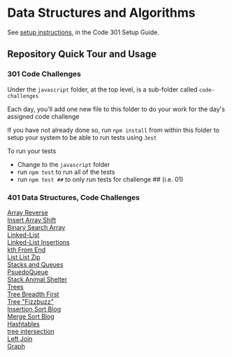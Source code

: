 # Data Structures and Algorithms

See [setup instructions](https://codefellows.github.io/setup-guide/code-301/3-code-challenges), in the Code 301 Setup Guide.

## Repository Quick Tour and Usage

### 301 Code Challenges

Under the `javascript` folder, at the top level, is a sub-folder called `code-challenges`

Each day, you'll add one new file to this folder to do your work for the day's assigned code challenge

If you have not already done so, run `npm install` from within this folder to setup your system to be able to run tests using `Jest`

To run your tests

- Change to the `javascript` folder
- run `npm test` to run all of the tests
- run `npm test ##` to only run tests for challenge ## (i.e. 01)

### 401 Data Structures, Code Challenges

[Array Reverse](https://github.com/MFierro25/data-structures-and-algorithms/blob/main/python/array_reverse/README.md) <br>
[Insert Array Shift](https://github.com/MFierro25/data-structures-and-algorithms/tree/main/python/code_challenges/array_insert_shift) <br>
[Binary Search Array](https://github.com/MFierro25/data-structures-and-algorithms/tree/main/python/code_challenges/array_binary_search) <br>
[Linked-List](https://github.com/MFierro25/data-structures-and-algorithms/tree/main/python/linked_list) <br>
[Linked-List Insertions](https://github.com/MFierro25/data-structures-and-algorithms/tree/main/python/code_challenges/linked_list_insertions) <br>
[kth From End](https://github.com/MFierro25/data-structures-and-algorithms/tree/main/python/code_challenges/linked-list-kth) <Br>
[List List Zip](https://github.com/MFierro25/data-structures-and-algorithms/tree/linked-list-zip/python/code_challenges/linked-list-zip) <br>
[Stacks and Queues](https://github.com/MFierro25/data-structures-and-algorithms/tree/main/python/stacks_and_queue) <br>
[PsuedoQueue](https://github.com/MFierro25/data-structures-and-algorithms/tree/main/python/code_challenges/stack_queue_psuedo) <br>
[Stack Animal Shelter](https://github.com/MFierro25/data-structures-and-algorithms/tree/main/python/code_challenges/stack_queue_animal_shelter) <br>
[Trees](https://github.com/MFierro25/data-structures-and-algorithms/tree/main/python/code_challenges/trees)<br>
[Tree Breadth First](https://github.com/MFierro25/data-structures-and-algorithms/tree/main/python/code_challenges/trees/tree_breadth_first) <br>
[Tree "Fizzbuzz"](https://github.com/MFierro25/data-structures-and-algorithms/tree/main/python/code_challenges/tree_fizz_buzz) <br>
[Insertion Sort Blog](https://github.com/MFierro25/data-structures-and-algorithms/tree/main/python/code_challenges/insertion_sort) <br>
[Merge Sort Blog](https://github.com/MFierro25/data-structures-and-algorithms/tree/main/python/code_challenges/merge_sort) <br>
[Hashtables](https://github.com/MFierro25/data-structures-and-algorithms/tree/main/python/hashtable) <br>
[tree intersection](https://github.com/MFierro25/data-structures-and-algorithms/tree/main/python/code_challenges/tree_insertion) <br>
[Left Join](https://github.com/MFierro25/data-structures-and-algorithms/tree/main/python/code_challenges/hashmap_left_join) <br>
[Graph](https://github.com/MFierro25/data-structures-and-algorithms/tree/main/python/graph)
